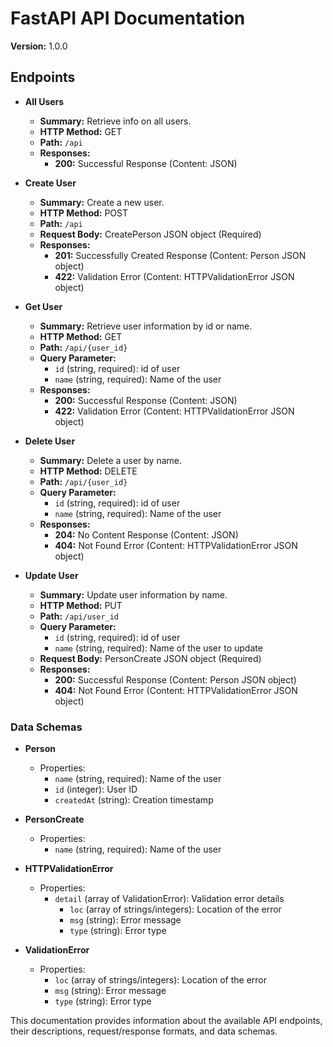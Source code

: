 
# FastAPI API Documentation

**Version:** 1.0.0

## Endpoints

- **All Users**
  - **Summary:** Retrieve info on all users.
  - **HTTP Method:** GET
  - **Path:** `/api`
  - **Responses:**
    - **200:** Successful Response (Content: JSON)

- **Create User**
  - **Summary:** Create a new user.
  - **HTTP Method:** POST
  - **Path:** `/api`
  - **Request Body:** CreatePerson JSON object (Required)
  - **Responses:**
    - **201:** Successfully Created Response (Content: Person JSON object)
    - **422:** Validation Error (Content: HTTPValidationError JSON object)

- **Get User**
  - **Summary:** Retrieve user information by id or name.
  - **HTTP Method:** GET
  - **Path:** `/api/{user_id}`
  - **Query Parameter:**
    - `id` (string, required): id of user
    - `name` (string, required): Name of the user
  - **Responses:**
    - **200:** Successful Response (Content: JSON)
    - **422:** Validation Error (Content: HTTPValidationError JSON object)

- **Delete User**
  - **Summary:** Delete a user by name.
  - **HTTP Method:** DELETE
  - **Path:** `/api/{user_id}`
  - **Query Parameter:**
    - `id` (string, required): id of user
    - `name` (string, required): Name of the user
  - **Responses:**
    - **204:** No Content Response (Content: JSON)
    - **404:** Not Found Error (Content: HTTPValidationError JSON object)

- **Update User**
  - **Summary:** Update user information by name.
  - **HTTP Method:** PUT
  - **Path:** `/api/user_id`
  - **Query Parameter:**
    - `id` (string, required): id of user
    - `name` (string, required): Name of the user to update
  - **Request Body:** PersonCreate JSON object (Required)
  - **Responses:**
    - **200:** Successful Response (Content: Person JSON object)
    - **404:** Not Found Error (Content: HTTPValidationError JSON object)

### Data Schemas

- **Person**
  - Properties:
    - `name` (string, required): Name of the user
    - `id` (integer): User ID
    - `createdAt` (string): Creation timestamp

- **PersonCreate**
  - Properties:
    - `name` (string, required): Name of the user

- **HTTPValidationError**
  - Properties:
    - `detail` (array of ValidationError): Validation error details
      - `loc` (array of strings/integers): Location of the error
      - `msg` (string): Error message
      - `type` (string): Error type

- **ValidationError**
  - Properties:
    - `loc` (array of strings/integers): Location of the error
    - `msg` (string): Error message
    - `type` (string): Error type

This documentation provides information about the available API endpoints, their descriptions, request/response formats, and data schemas.
